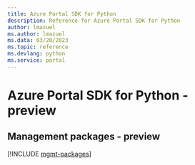 ```yaml
---
title: Azure Portal SDK for Python
description: Reference for Azure Portal SDK for Python
author: lmazuel
ms.author: lmazuel
ms.data: 03/20/2023
ms.topic: reference
ms.devlang: python
ms.service: portal
---
```

# Azure Portal SDK for Python - preview

## Management packages - preview
[!INCLUDE [mgmt-packages](portal-mgmt-index.md)]